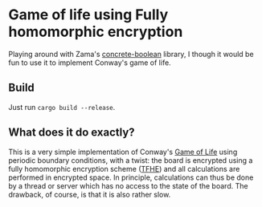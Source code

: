 # Game of life using Fully homomorphic encryption

Playing around with Zama's [concrete-boolean](https://github.com/zama-ai/concrete/tree/master/concrete-boolean) library, I though it would be fun to use it to implement Conway's game of life. 

## Build

Just run `cargo build --release`. 

## What does it do exactly?

This is a very simple implementation of Conway's [Game of Life](https://en.wikipedia.org/wiki/Conway%27s_Game_of_Life) using periodic boundary conditions, with a twist: the board is encrypted using a fully homomorphic encryption scheme ([TFHE](https://eprint.iacr.org/2018/421.pdf)) and all calculations are performed in encrypted space. In principle, calculations can thus be done by a thread or server which has no access to the state of the board. The drawback, of course, is that it is also rather slow.
